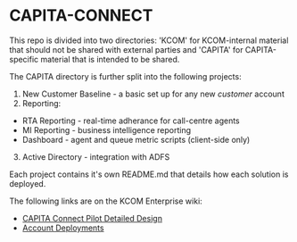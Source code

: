 # CAPITA-CONNECT

This repo is divided into two directories: 'KCOM' for KCOM-internal material that should not be shared with external parties and 'CAPITA' for
CAPITA-specific material that is intended to be shared.

The CAPITA directory is further split into the following projects:

1. New Customer Baseline - a basic set up for any new *customer* account
2. Reporting:
  * RTA Reporting - real-time adherance for call-centre agents
  * MI Reporting - business intelligence reporting
  * Dashboard - agent and queue metric scripts (client-side only)
3. Active Directory - integration with ADFS

Each project contains it's own README.md that details how each solution is deployed.

The following links are on the KCOM Enterprise wiki:

* [CAPITA Connect Pilot Detailed Design](https://kcom-enterprise.atlassian.net/wiki/spaces/DEVOPS/pages/524878119/Capita+Connect+Pilot+Detailed+Design)
* [Account Deployments](https://kcom-enterprise.atlassian.net/wiki/spaces/DEVOPS/pages/918683651/Deployments)
